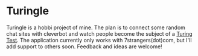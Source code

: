 # Turingle
Turingle is a hobbi project of mine. The plan is to connect some random chat sites with cleverbot and watch people become the subject of a [Turing Test](https://en.wikipedia.org/wiki/Turing_test). The application currently only works with 7strangers(dot)com, but I'll add support to others soon. Feedback and ideas are welcome!
